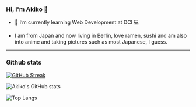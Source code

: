 ### Hi, I'm Akiko 👋

- 🌱 I’m currently learning Web Development at DCI 💻

- I am from Japan and now living in Berlin, love ramen, sushi and am also into anime and taking pictures such as most Japanese, I guess.



---



### Github stats
[![GitHub Streak](http://github-readme-streak-stats.herokuapp.com?user=akiko-luka&theme=solarized-dark)](https://git.io/streak-stats)


![Akiko's GitHub stats](https://github-readme-stats.vercel.app/api?username=akiko-luka&theme=solarized-dark&dark_icons=true)

![Top Langs](https://github-readme-stats.vercel.app/api/top-langs/?username=akiko-luka&layout=compact&theme=dark)

<!--
**akiko-luka/akiko-luka** is a ✨ _special_ ✨ repository because its `README.md` (this file) appears on your GitHub profile.

Here are some ideas to get you started:

- 🔭 I’m currently working on ...
- 🌱 I’m currently learning ...
- 👯 I’m looking to collaborate on ...
- 🤔 I’m looking for help with ...
- 💬 Ask me about ...
- 📫 How to reach me: ...
- 😄 Pronouns: ...
- ⚡ Fun fact: ...


<p>&nbsp;<img align="center" src="https://github-readme-stats.vercel.app/api?username=akiko-luka&show_icons=true&theme=dark&title_color=ffffff&text_color=888686&locale=en" alt="akiko-luka" /></p>

![Akiko's GitHub stats](https://github-readme-stats.vercel.app/api?username=akiko-luka&theme=prussian&dark_icons=true)

![Top Langs](https://github-readme-stats.vercel.app/api/top-langs/?username=akiko-luka&layout=compact)
-->
